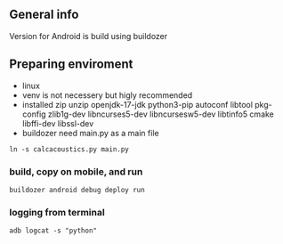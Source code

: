 ## General info
Version for Android is build using buildozer

## Preparing enviroment
 - linux
 - venv is not necessery but higly recommended
 - installed zip unzip openjdk-17-jdk python3-pip autoconf libtool pkg-config zlib1g-dev libncurses5-dev libncursesw5-dev libtinfo5 cmake libffi-dev libssl-dev
 - buildozer need main.py as a main file

`ln -s calcacoustics.py main.py`

### build, copy on mobile, and run

`buildozer android debug deploy run`

### logging from terminal

`adb logcat -s "python"`
